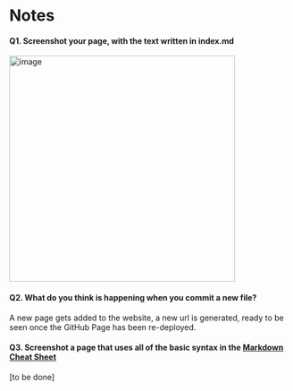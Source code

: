 # Notes

#### Q1. Screenshot your page, with the text written in index.md

<img width="404" alt="image" src="https://user-images.githubusercontent.com/44093048/192173008-a5006f64-c75c-49a7-9ab3-a859e3dfc233.png">

#### Q2. What do you think is happening when you commit a new file?

A new page gets added to the website, a new url is generated, ready to be seen once the GitHub Page has been re-deployed.

#### Q3. Screenshot a page that uses all of the basic syntax in the [Markdown Cheat Sheet](https://commonmark.org/help/)

[to be done]
